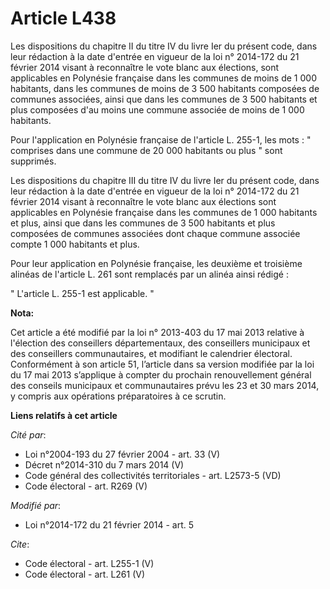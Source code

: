 # Article L438

Les dispositions du chapitre II du titre IV du livre Ier du présent code, dans leur rédaction à la date d'entrée en vigueur
de la loi n° 2014-172 du 21 février 2014 visant à reconnaître le vote blanc aux élections, sont applicables en Polynésie
française dans les communes de moins de 1 000 habitants, dans les communes de moins de 3 500 habitants composées de communes
associées, ainsi que dans les communes de 3 500 habitants et plus composées d'au moins une commune associée de moins de 1 000
habitants. 

Pour l'application en Polynésie française de l'article L. 255-1, les mots : " comprises dans une commune de 20 000 habitants
ou plus " sont supprimés. 

Les dispositions du chapitre III du titre IV du livre Ier du présent code, dans leur rédaction à la date d'entrée en vigueur
de la loi n° 2014-172 du 21 février 2014 visant à reconnaître le vote blanc aux élections sont applicables en Polynésie
française dans les communes de 1 000 habitants et plus, ainsi que dans les communes de 3 500 habitants et plus composées de
communes associées dont chaque commune associée compte 1 000 habitants et plus. 

Pour leur application en Polynésie française, les deuxième et troisième alinéas de l'article L. 261 sont remplacés par un
alinéa ainsi rédigé : 

" L'article L. 255-1 est applicable. "

**Nota:**

Cet article a été modifié par la loi n° 2013-403 du 17 mai 2013 relative à l'élection des conseillers départementaux, des
conseillers municipaux et des conseillers communautaires, et modifiant le calendrier électoral. Conformément à son article
51, l’article dans sa version modifiée par la loi du 17 mai 2013 s’applique à compter du prochain renouvellement général des
conseils municipaux et communautaires prévu les 23 et 30 mars 2014, y compris aux opérations préparatoires à ce scrutin.

**Liens relatifs à cet article**

_Cité par_:

  - Loi n°2004-193 du 27 février 2004 - art. 33 (V)
  - Décret n°2014-310 du 7 mars 2014 (V)
  - Code général des collectivités territoriales - art. L2573-5 (VD)
  - Code électoral - art. R269 (V)

_Modifié par_:

  - Loi n°2014-172 du 21 février 2014 - art. 5

_Cite_:

  - Code électoral - art. L255-1 (V)
  - Code électoral - art. L261 (V)
